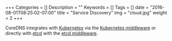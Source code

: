 +++
Categories = []
Description = ""
Keywords = []
Tags = []
date = "2016-08-01T08:25:02-07:00"
title = "Service Discovery"
img = "cloud.jpg"
weight = 2
+++

CoreDNS integrates with [Kubernetes](http://kubernetes.io) via the
[Kubernetes middleware](
https://github.com/miekg/coredns/tree/master/middleware/kubernetes/README.md)
or directly with [etcd](https://coreos.com/etcd/) with the
[etcd middleware](https://github.com/miekg/coredns/tree/master/middleware/etcd/README.md).
